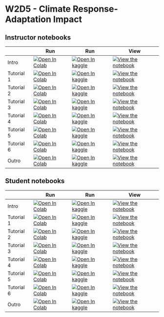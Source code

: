 # W2D5 - Climate Response- Adaptation Impact

## Instructor notebooks

|   | Run | Run | View |
| - | --- | --- | ---- |
| Intro | [![Open In Colab](https://colab.research.google.com/assets/colab-badge.svg)](https://colab.research.google.com/github/neuromatch/climate-course-content/blob/main/tutorials/W2D5_ClimateResponse-AdaptationImpact/W2D5_Intro.ipynb) | [![Open In kaggle](https://kaggle.com/static/images/open-in-kaggle.svg)](https://kaggle.com/kernels/welcome?src=https://raw.githubusercontent.com/neuromatch/climate-course-content/main/tutorials/W2D5_ClimateResponse-AdaptationImpact/W2D5_Intro.ipynb) | [![View the notebook](https://img.shields.io/badge/render-nbviewer-orange.svg)](https://nbviewer.jupyter.org/github/neuromatch/climate-course-content/blob/main/tutorials/W2D5_ClimateResponse-AdaptationImpact/W2D5_Intro.ipynb?flush_cache=true) |
| Tutorial 1 | [![Open In Colab](https://colab.research.google.com/assets/colab-badge.svg)](https://colab.research.google.com/github/neuromatch/climate-course-content/blob/main/tutorials/W2D5_ClimateResponse-AdaptationImpact/instructor/W2D5_Tutorial1.ipynb) | [![Open In kaggle](https://kaggle.com/static/images/open-in-kaggle.svg)](https://kaggle.com/kernels/welcome?src=https://raw.githubusercontent.com/neuromatch/climate-course-content/main/tutorials/W2D5_ClimateResponse-AdaptationImpact/instructor/W2D5_Tutorial1.ipynb) | [![View the notebook](https://img.shields.io/badge/render-nbviewer-orange.svg)](https://nbviewer.jupyter.org/github/neuromatch/climate-course-content/blob/main/tutorials/W2D5_ClimateResponse-AdaptationImpact/instructor/W2D5_Tutorial1.ipynb?flush_cache=true) |
| Tutorial 2 | [![Open In Colab](https://colab.research.google.com/assets/colab-badge.svg)](https://colab.research.google.com/github/neuromatch/climate-course-content/blob/main/tutorials/W2D5_ClimateResponse-AdaptationImpact/instructor/W2D5_Tutorial2.ipynb) | [![Open In kaggle](https://kaggle.com/static/images/open-in-kaggle.svg)](https://kaggle.com/kernels/welcome?src=https://raw.githubusercontent.com/neuromatch/climate-course-content/main/tutorials/W2D5_ClimateResponse-AdaptationImpact/instructor/W2D5_Tutorial2.ipynb) | [![View the notebook](https://img.shields.io/badge/render-nbviewer-orange.svg)](https://nbviewer.jupyter.org/github/neuromatch/climate-course-content/blob/main/tutorials/W2D5_ClimateResponse-AdaptationImpact/instructor/W2D5_Tutorial2.ipynb?flush_cache=true) |
| Tutorial 3 | [![Open In Colab](https://colab.research.google.com/assets/colab-badge.svg)](https://colab.research.google.com/github/neuromatch/climate-course-content/blob/main/tutorials/W2D5_ClimateResponse-AdaptationImpact/instructor/W2D5_Tutorial3.ipynb) | [![Open In kaggle](https://kaggle.com/static/images/open-in-kaggle.svg)](https://kaggle.com/kernels/welcome?src=https://raw.githubusercontent.com/neuromatch/climate-course-content/main/tutorials/W2D5_ClimateResponse-AdaptationImpact/instructor/W2D5_Tutorial3.ipynb) | [![View the notebook](https://img.shields.io/badge/render-nbviewer-orange.svg)](https://nbviewer.jupyter.org/github/neuromatch/climate-course-content/blob/main/tutorials/W2D5_ClimateResponse-AdaptationImpact/instructor/W2D5_Tutorial3.ipynb?flush_cache=true) |
| Tutorial 4 | [![Open In Colab](https://colab.research.google.com/assets/colab-badge.svg)](https://colab.research.google.com/github/neuromatch/climate-course-content/blob/main/tutorials/W2D5_ClimateResponse-AdaptationImpact/instructor/W2D5_Tutorial4.ipynb) | [![Open In kaggle](https://kaggle.com/static/images/open-in-kaggle.svg)](https://kaggle.com/kernels/welcome?src=https://raw.githubusercontent.com/neuromatch/climate-course-content/main/tutorials/W2D5_ClimateResponse-AdaptationImpact/instructor/W2D5_Tutorial4.ipynb) | [![View the notebook](https://img.shields.io/badge/render-nbviewer-orange.svg)](https://nbviewer.jupyter.org/github/neuromatch/climate-course-content/blob/main/tutorials/W2D5_ClimateResponse-AdaptationImpact/instructor/W2D5_Tutorial4.ipynb?flush_cache=true) |
| Tutorial 5 | [![Open In Colab](https://colab.research.google.com/assets/colab-badge.svg)](https://colab.research.google.com/github/neuromatch/climate-course-content/blob/main/tutorials/W2D5_ClimateResponse-AdaptationImpact/instructor/W2D5_Tutorial5.ipynb) | [![Open In kaggle](https://kaggle.com/static/images/open-in-kaggle.svg)](https://kaggle.com/kernels/welcome?src=https://raw.githubusercontent.com/neuromatch/climate-course-content/main/tutorials/W2D5_ClimateResponse-AdaptationImpact/instructor/W2D5_Tutorial5.ipynb) | [![View the notebook](https://img.shields.io/badge/render-nbviewer-orange.svg)](https://nbviewer.jupyter.org/github/neuromatch/climate-course-content/blob/main/tutorials/W2D5_ClimateResponse-AdaptationImpact/instructor/W2D5_Tutorial5.ipynb?flush_cache=true) |
| Tutorial 6 | [![Open In Colab](https://colab.research.google.com/assets/colab-badge.svg)](https://colab.research.google.com/github/neuromatch/climate-course-content/blob/main/tutorials/W2D5_ClimateResponse-AdaptationImpact/instructor/W2D5_Tutorial6.ipynb) | [![Open In kaggle](https://kaggle.com/static/images/open-in-kaggle.svg)](https://kaggle.com/kernels/welcome?src=https://raw.githubusercontent.com/neuromatch/climate-course-content/main/tutorials/W2D5_ClimateResponse-AdaptationImpact/instructor/W2D5_Tutorial6.ipynb) | [![View the notebook](https://img.shields.io/badge/render-nbviewer-orange.svg)](https://nbviewer.jupyter.org/github/neuromatch/climate-course-content/blob/main/tutorials/W2D5_ClimateResponse-AdaptationImpact/instructor/W2D5_Tutorial6.ipynb?flush_cache=true) |
| Outro | [![Open In Colab](https://colab.research.google.com/assets/colab-badge.svg)](https://colab.research.google.com/github/neuromatch/climate-course-content/blob/main/tutorials/W2D5_ClimateResponse-AdaptationImpact/W2D5_Outro.ipynb) | [![Open In kaggle](https://kaggle.com/static/images/open-in-kaggle.svg)](https://kaggle.com/kernels/welcome?src=https://raw.githubusercontent.com/neuromatch/climate-course-content/main/tutorials/W2D5_ClimateResponse-AdaptationImpact/W2D5_Outro.ipynb) | [![View the notebook](https://img.shields.io/badge/render-nbviewer-orange.svg)](https://nbviewer.jupyter.org/github/neuromatch/climate-course-content/blob/main/tutorials/W2D5_ClimateResponse-AdaptationImpact/W2D5_Outro.ipynb?flush_cache=true) |


## Student notebooks

|   | Run | Run | View |
| - | --- | --- | ---- |
| Intro | [![Open In Colab](https://colab.research.google.com/assets/colab-badge.svg)](https://colab.research.google.com/github/neuromatch/climate-course-content/blob/main/tutorials/W2D5_ClimateResponse-AdaptationImpact/W2D5_Intro.ipynb) | [![Open In kaggle](https://kaggle.com/static/images/open-in-kaggle.svg)](https://kaggle.com/kernels/welcome?src=https://raw.githubusercontent.com/neuromatch/climate-course-content/main/tutorials/W2D5_ClimateResponse-AdaptationImpact/W2D5_Intro.ipynb) | [![View the notebook](https://img.shields.io/badge/render-nbviewer-orange.svg)](https://nbviewer.jupyter.org/github/neuromatch/climate-course-content/blob/main/tutorials/W2D5_ClimateResponse-AdaptationImpact/W2D5_Intro.ipynb?flush_cache=true) |
| Tutorial 1 | [![Open In Colab](https://colab.research.google.com/assets/colab-badge.svg)](https://colab.research.google.com/github/neuromatch/climate-course-content/blob/main/tutorials/W2D5_ClimateResponse-AdaptationImpact/student/W2D5_Tutorial1.ipynb) | [![Open In kaggle](https://kaggle.com/static/images/open-in-kaggle.svg)](https://kaggle.com/kernels/welcome?src=https://raw.githubusercontent.com/neuromatch/climate-course-content/main/tutorials/W2D5_ClimateResponse-AdaptationImpact/student/W2D5_Tutorial1.ipynb) | [![View the notebook](https://img.shields.io/badge/render-nbviewer-orange.svg)](https://nbviewer.jupyter.org/github/neuromatch/climate-course-content/blob/main/tutorials/W2D5_ClimateResponse-AdaptationImpact/student/W2D5_Tutorial1.ipynb?flush_cache=true) |
| Tutorial 2 | [![Open In Colab](https://colab.research.google.com/assets/colab-badge.svg)](https://colab.research.google.com/github/neuromatch/climate-course-content/blob/main/tutorials/W2D5_ClimateResponse-AdaptationImpact/student/W2D5_Tutorial2.ipynb) | [![Open In kaggle](https://kaggle.com/static/images/open-in-kaggle.svg)](https://kaggle.com/kernels/welcome?src=https://raw.githubusercontent.com/neuromatch/climate-course-content/main/tutorials/W2D5_ClimateResponse-AdaptationImpact/student/W2D5_Tutorial2.ipynb) | [![View the notebook](https://img.shields.io/badge/render-nbviewer-orange.svg)](https://nbviewer.jupyter.org/github/neuromatch/climate-course-content/blob/main/tutorials/W2D5_ClimateResponse-AdaptationImpact/student/W2D5_Tutorial2.ipynb?flush_cache=true) |
| Tutorial 3 | [![Open In Colab](https://colab.research.google.com/assets/colab-badge.svg)](https://colab.research.google.com/github/neuromatch/climate-course-content/blob/main/tutorials/W2D5_ClimateResponse-AdaptationImpact/student/W2D5_Tutorial3.ipynb) | [![Open In kaggle](https://kaggle.com/static/images/open-in-kaggle.svg)](https://kaggle.com/kernels/welcome?src=https://raw.githubusercontent.com/neuromatch/climate-course-content/main/tutorials/W2D5_ClimateResponse-AdaptationImpact/student/W2D5_Tutorial3.ipynb) | [![View the notebook](https://img.shields.io/badge/render-nbviewer-orange.svg)](https://nbviewer.jupyter.org/github/neuromatch/climate-course-content/blob/main/tutorials/W2D5_ClimateResponse-AdaptationImpact/student/W2D5_Tutorial3.ipynb?flush_cache=true) |
| Tutorial 4 | [![Open In Colab](https://colab.research.google.com/assets/colab-badge.svg)](https://colab.research.google.com/github/neuromatch/climate-course-content/blob/main/tutorials/W2D5_ClimateResponse-AdaptationImpact/student/W2D5_Tutorial4.ipynb) | [![Open In kaggle](https://kaggle.com/static/images/open-in-kaggle.svg)](https://kaggle.com/kernels/welcome?src=https://raw.githubusercontent.com/neuromatch/climate-course-content/main/tutorials/W2D5_ClimateResponse-AdaptationImpact/student/W2D5_Tutorial4.ipynb) | [![View the notebook](https://img.shields.io/badge/render-nbviewer-orange.svg)](https://nbviewer.jupyter.org/github/neuromatch/climate-course-content/blob/main/tutorials/W2D5_ClimateResponse-AdaptationImpact/student/W2D5_Tutorial4.ipynb?flush_cache=true) |
| Tutorial 5 | [![Open In Colab](https://colab.research.google.com/assets/colab-badge.svg)](https://colab.research.google.com/github/neuromatch/climate-course-content/blob/main/tutorials/W2D5_ClimateResponse-AdaptationImpact/student/W2D5_Tutorial5.ipynb) | [![Open In kaggle](https://kaggle.com/static/images/open-in-kaggle.svg)](https://kaggle.com/kernels/welcome?src=https://raw.githubusercontent.com/neuromatch/climate-course-content/main/tutorials/W2D5_ClimateResponse-AdaptationImpact/student/W2D5_Tutorial5.ipynb) | [![View the notebook](https://img.shields.io/badge/render-nbviewer-orange.svg)](https://nbviewer.jupyter.org/github/neuromatch/climate-course-content/blob/main/tutorials/W2D5_ClimateResponse-AdaptationImpact/student/W2D5_Tutorial5.ipynb?flush_cache=true) |
| Tutorial 6 | [![Open In Colab](https://colab.research.google.com/assets/colab-badge.svg)](https://colab.research.google.com/github/neuromatch/climate-course-content/blob/main/tutorials/W2D5_ClimateResponse-AdaptationImpact/student/W2D5_Tutorial6.ipynb) | [![Open In kaggle](https://kaggle.com/static/images/open-in-kaggle.svg)](https://kaggle.com/kernels/welcome?src=https://raw.githubusercontent.com/neuromatch/climate-course-content/main/tutorials/W2D5_ClimateResponse-AdaptationImpact/student/W2D5_Tutorial6.ipynb) | [![View the notebook](https://img.shields.io/badge/render-nbviewer-orange.svg)](https://nbviewer.jupyter.org/github/neuromatch/climate-course-content/blob/main/tutorials/W2D5_ClimateResponse-AdaptationImpact/student/W2D5_Tutorial6.ipynb?flush_cache=true) |
| Outro | [![Open In Colab](https://colab.research.google.com/assets/colab-badge.svg)](https://colab.research.google.com/github/neuromatch/climate-course-content/blob/main/tutorials/W2D5_ClimateResponse-AdaptationImpact/W2D5_Outro.ipynb) | [![Open In kaggle](https://kaggle.com/static/images/open-in-kaggle.svg)](https://kaggle.com/kernels/welcome?src=https://raw.githubusercontent.com/neuromatch/climate-course-content/main/tutorials/W2D5_ClimateResponse-AdaptationImpact/W2D5_Outro.ipynb) | [![View the notebook](https://img.shields.io/badge/render-nbviewer-orange.svg)](https://nbviewer.jupyter.org/github/neuromatch/climate-course-content/blob/main/tutorials/W2D5_ClimateResponse-AdaptationImpact/W2D5_Outro.ipynb?flush_cache=true) |

